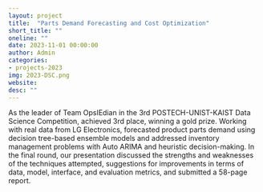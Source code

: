```yaml
---
layout: project
title:  "Parts Demand Forecasting and Cost Optimization"
short_title: ""
oneline: ""
date: 2023-11-01 00:00:00
author: Admin
categories:
- projects-2023
img: 2023-DSC.png
website: 
desc: ""
---
```

As the leader of Team OpsIEdian in the 3rd POSTECH-UNIST-KAIST Data Science Competition, achieved 3rd place, winning a gold prize. Working with real data from LG Electronics, forecasted product parts demand using decision tree-based ensemble models and addressed inventory management problems with Auto ARIMA and heuristic decision-making. In the final round, our presentation discussed the strengths and weaknesses of the techniques attempted, suggestions for improvements in terms of data, model, interface, and evaluation metrics, and submitted a 58-page report.